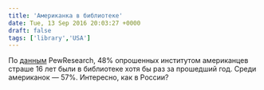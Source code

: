 ```yaml
---
title: 'Американка в библиотеке'
date: Tue, 13 Sep 2016 20:03:27 +0000
draft: false
tags: ['library','USA']
---
```


По [данным](http://www.pewinternet.org/2016/09/09/libraries-2016/) PewResearch, 48% опрошенных институтом американцев страше 16 лет были в библиотеке хотя бы раз за прошедший год. Среди американок — 57%. Интересно, как в России?